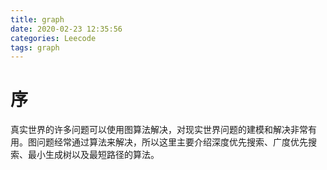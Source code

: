 ```yaml
---
title: graph
date: 2020-02-23 12:35:56
categories: Leecode
tags: graph
---
```


# 序

真实世界的许多问题可以使用图算法解决，对现实世界问题的建模和解决非常有用。图问题经常通过算法来解决，所以这里主要介绍深度优先搜索、广度优先搜索、最小生成树以及最短路径的算法。

